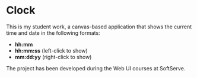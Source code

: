 # Clock

This is my student work, a canvas-based application that shows the current time and date in the following formats:
- <strong>hh:mm</strong>
- <strong>hh:mm:ss</strong> (left-click to show)
- <strong>mm:dd:yy</strong> (right-click to show)

The project has been developed during the Web UI courses at SoftServe.
